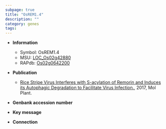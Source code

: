 ```yaml
---
subpage: true
title: "OsREM1.4"
description: ""
category: genes
tags: 
---
```


* **Information**  
    + Symbol: OsREM1.4  
    + MSU: [LOC_Os02g42880](http://rice.plantbiology.msu.edu/cgi-bin/ORF_infopage.cgi?orf=LOC_Os02g42880)  
    + RAPdb: [Os02g0642200](http://rapdb.dna.affrc.go.jp/viewer/gbrowse_details/irgsp1?name=Os02g0642200)  

* **Publication**  
    + [Rice Stripe Virus Interferes with S-acylation of Remorin and Induces its Autophagic Degradation to Facilitate Virus Infection.](http://www.ncbi.nlm.nih.gov/pubmed?term=Rice+Stripe+Virus+Interferes+with+S-acylation+of+Remorin+and+Induces+its+Autophagic+Degradation+to+Facilitate+Virus+Infection.%5BTitle%5D), 2017, Mol Plant.

* **Genbank accession number**  

* **Key message**  

* **Connection**  



